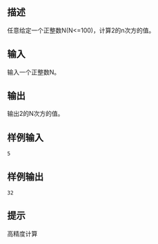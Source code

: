 ## 描述


任意给定一个正整数N(N<=100)，计算2的n次方的值。

## 输入


输入一个正整数N。

## 输出


输出2的N次方的值。

## 样例输入


```
5
```


## 样例输出


```
32

```


## 提示


高精度计算

